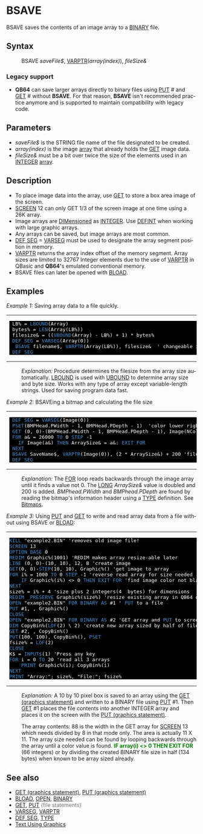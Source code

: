 <style>pre.codeide, pre.outputfixed, .outputcrt0 { background-color: #000 !important; color: #FFF !important; }</style><!DOCTYPE html>
<html class="client-nojs" dir="ltr" lang="en">
<head>
<title>BSAVE - QB64 Phoenix Edition Wiki</title>
</head>
<body class="mediawiki ltr sitedir-ltr mw-hide-empty-elt ns-0 ns-subject page-BSAVE rootpage-BSAVE skin-vector action-view skin-vector-legacy vector-feature-language-in-header-enabled vector-feature-language-in-main-page-header-disabled vector-feature-language-alert-in-sidebar-disabled vector-feature-sticky-header-disabled vector-feature-sticky-header-edit-disabled vector-feature-table-of-contents-disabled vector-feature-visual-enhancement-next-disabled">
<div class="mw-body" id="content" role="main">
<a id="top"></a>
<h1 class="firstHeading mw-first-heading" id="firstHeading"><span class="mw-page-title-main">BSAVE</span></h1>
<div class="vector-body" id="bodyContent">
<div class="mw-body-content mw-content-ltr" dir="ltr" id="mw-content-text" lang="en"><div class="mw-parser-output"><p><a class="mw-selflink selflink">BSAVE</a> saves the contents of an image array to a <a class="mw-redirect" href="BINARY" title="BINARY">BINARY</a> file.
</p>
<h2><span class="mw-headline" id="Syntax">Syntax</span></h2>
<dl><dd><a class="mw-selflink selflink">BSAVE</a> <i>saveFile$</i>, <a href="VARPTR" title="VARPTR">VARPTR</a>(<i>array(index)</i>), <i>fileSize&amp;</i></dd></dl>
<h3><span class="mw-headline" id="Legacy_support">Legacy support</span></h3>
<ul><li><b>QB64</b> can save larger arrays directly to binary files using <a href="PUT" title="PUT">PUT</a> # and <a href="GET" title="GET">GET</a> # without <b>BSAVE</b>. For that reason, <b>BSAVE</b> isn't recommended practice anymore and is supported to maintain compatibility with legacy code.</li></ul>
<p>
</p>
<h2><span class="mw-headline" id="Parameters">Parameters</span></h2>
<ul><li><i>saveFile$</i> is the STRING file name of the file designated to be created.</li>
<li><i>array(index)</i> is the image <a href="Arrays" title="Arrays">array</a> that already holds the <a href="GET_(graphics_statement)" title="GET (graphics statement)">GET</a> image data.</li>
<li><i>fileSize&amp;</i> must be a bit over twice the size of the elements used in an <a href="INTEGER" title="INTEGER">INTEGER</a> <a href="Arrays" title="Arrays">array</a>.</li></ul>
<p>
</p>
<h2><span class="mw-headline" id="Description">Description</span></h2>
<ul><li>To place image data into the array, use <a href="GET_(graphics_statement)" title="GET (graphics statement)">GET</a> to store a box area image of the screen.</li>
<li><a href="SCREEN" title="SCREEN">SCREEN</a> 12 can only GET 1/3 of the screen image at one time using a 26K array.</li>
<li>Image arrays are <a href="DIM" title="DIM">DIMensioned</a> as <a href="INTEGER" title="INTEGER">INTEGER</a>. Use <a href="DEFINT" title="DEFINT">DEFINT</a> when working with large graphic arrays.</li>
<li>Any arrays can be saved, but image arrays are most common.</li>
<li><a href="DEF_SEG" title="DEF SEG">DEF SEG</a> = <a href="VARSEG" title="VARSEG">VARSEG</a> must be used to designate the array segment position in memory.</li>
<li><a href="VARPTR" title="VARPTR">VARPTR</a> returns the array index offset of the memory segment. Array sizes are limited to 32767 Integer elements due to the use of <a href="VARPTR" title="VARPTR">VARPTR</a> in QBasic and <b>QB64'</b>s emulated conventional memory.</li>
<li><a class="mw-selflink selflink">BSAVE</a> files can later be opened with <a href="BLOAD" title="BLOAD">BLOAD</a>.</li></ul>
<p>
</p>
<h2><span class="mw-headline" id="Examples">Examples</span></h2>
<p><i>Example 1:</i> Saving array data to a file quickly.
</p>
<table cellpadding="15px" width="100%">
<tbody><tr>
<td><pre class="codeide"> LB% = <a href="LBOUND" title="LBOUND"><span style="color:#4593D8;">LBOUND</span></a>(Array)
 bytes% = <a href="LEN" title="LEN"><span style="color:#4593D8;">LEN</span></a>(Array(LB%))
 filesize&amp; = ((<a href="UBOUND" title="UBOUND"><span style="color:#4593D8;">UBOUND</span></a>(Array) - LB%) + 1) * bytes%
 <a href="DEF_SEG" title="DEF SEG"><span style="color:#4593D8;">DEF SEG</span></a> = <a href="VARSEG" title="VARSEG"><span style="color:#4593D8;">VARSEG</span></a>(Array(0))
  <a class="mw-selflink selflink"><span style="color:#4593D8;">BSAVE</span></a> filename$, <a href="VARPTR" title="VARPTR"><span style="color:#4593D8;">VARPTR</span></a>(Array(LB%)), filesize&amp;  ' changeable index
 <a href="DEF_SEG" title="DEF SEG"><span style="color:#4593D8;">DEF SEG</span></a>
</pre>
</td></tr></tbody></table>
<dl><dd><i>Explanation:</i> Procedure determines the filesize from the array size automatically. <a href="LBOUND" title="LBOUND">LBOUND</a> is used with <a href="UBOUND" title="UBOUND">UBOUND</a> to determine array size and byte size. Works with any type of array except variable-length strings. Used for saving program data fast.</dd></dl>
<p>
<i>Example 2:</i> <a class="mw-selflink selflink">BSAVEing</a> a bitmap and calculating the file size
</p>
<table cellpadding="15px" width="100%">
<tbody><tr>
<td><pre class="codeide"> <a href="DEF_SEG" title="DEF SEG"><span style="color:#4593D8;">DEF SEG</span></a> = <a href="VARSEG" title="VARSEG"><span style="color:#4593D8;">VARSEG</span></a>(Image(0))
 <a href="PSET" title="PSET"><span style="color:#4593D8;">PSET</span></a>(BMPHead.PWidth - 1, BMPHead.PDepth - 1)  'color lower right corner if black
 <a href="GET_(graphics_statement)" title="GET (graphics statement)"><span style="color:#4593D8;">GET</span></a> (0, 0)-(BMPHead.PWidth - 1, BMPHead.PDepth - 1), Image(NColors * 3) ' for 16 or 256 colors
 <a href="FOR...NEXT" title="FOR...NEXT"><span style="color:#4593D8;">FOR</span></a> a&amp; = 26000 <a href="TO" title="TO"><span style="color:#4593D8;">TO</span></a> 0 <a href="STEP" title="STEP"><span style="color:#4593D8;">STEP</span></a> -1
   <a href="IF...THEN" title="IF...THEN"><span style="color:#4593D8;">IF</span></a> Image(a&amp;) <a href="THEN" title="THEN"><span style="color:#4593D8;">THEN</span></a> ArraySize&amp; = a&amp;: <a href="EXIT_FOR" title="EXIT FOR"><span style="color:#4593D8;">EXIT FOR</span></a>
 <a href="NEXT" title="NEXT"><span style="color:#4593D8;">NEXT</span></a>
 <a class="mw-selflink selflink"><span style="color:#4593D8;">BSAVE</span></a> SaveName$, <a href="VARPTR" title="VARPTR"><span style="color:#4593D8;">VARPTR</span></a>(Image(0)), (2 * ArraySize&amp;) + 200 'file size
 <a href="DEF_SEG" title="DEF SEG"><span style="color:#4593D8;">DEF SEG</span></a>
</pre>
</td></tr></tbody></table>
<dl><dd><i>Explanation:</i> The <a href="FOR...NEXT" title="FOR...NEXT">FOR</a> loop reads backwards through the image array until it finds a value not 0. The <a href="LONG" title="LONG">LONG</a> <i>ArraySize&amp;</i> value is doubled and 200 is added. <i>BMPhead.PWidth</i> and <i>BMPhead.PDepth</i> are found by reading the bitmap's information header using a <a href="TYPE" title="TYPE">TYPE</a> definition. See <a href="Bitmaps" title="Bitmaps">Bitmaps</a>.</dd></dl>
<p>
<i>Example 3:</i> Using <a href="PUT" title="PUT">PUT</a> and <a href="GET" title="GET">GET</a> to write and read array data from a file without using BSAVE or <a href="BLOAD" title="BLOAD">BLOAD</a>:
</p>
<table cellpadding="15px" width="100%">
<tbody><tr>
<td><pre class="codeide"><a href="KILL" title="KILL"><span style="color:#4593D8;">KILL</span></a> "example2.BIN" 'removes old image file!
<a href="SCREEN" title="SCREEN"><span style="color:#4593D8;">SCREEN</span></a> 13
<a href="OPTION_BASE" title="OPTION BASE"><span style="color:#4593D8;">OPTION BASE</span></a> 0
<a href="REDIM" title="REDIM"><span style="color:#4593D8;">REDIM</span></a> Graphic%(1001) 'REDIM makes array resize-able later
<a href="LINE" title="LINE"><span style="color:#4593D8;">LINE</span></a> (0, 0)-(10, 10), 12, B 'create image
<a href="GET_(graphics_statement)" title="GET (graphics statement)"><span style="color:#4593D8;">GET</span></a>(0, 0)-<a href="STEP" title="STEP"><span style="color:#4593D8;">STEP</span></a>(10, 10), Graphic%() 'get image to array
<a href="FOR...NEXT" title="FOR...NEXT"><span style="color:#4593D8;">FOR</span></a> i% = 1000 <a href="TO" title="TO"><span style="color:#4593D8;">TO</span></a> 0 <a href="STEP" title="STEP"><span style="color:#4593D8;">STEP</span></a> -1 'reverse read array for size needed
    <a href="IF...THEN" title="IF...THEN"><span style="color:#4593D8;">IF</span></a> Graphic%(i%) &lt;&gt; 0 <a href="THEN" title="THEN"><span style="color:#4593D8;">THEN</span></a> <a href="EXIT" title="EXIT"><span style="color:#4593D8;">EXIT</span></a> <a href="FOR...NEXT" title="FOR...NEXT"><span style="color:#4593D8;">FOR</span></a> 'find image color not black
<a href="NEXT" title="NEXT"><span style="color:#4593D8;">NEXT</span></a>
size% = i% + 4 'size plus 2 integers(4  bytes) for dimensions
<a href="REDIM" title="REDIM"><span style="color:#4593D8;">REDIM</span></a> <a href="PRESERVE" title="PRESERVE"><span style="color:#4593D8;">_PRESERVE</span></a> Graphic%(size%) 'resize existing array in QB64 only!
<a href="OPEN" title="OPEN"><span style="color:#4593D8;">OPEN</span></a> "example2.BIN" <a href="FOR...NEXT" title="FOR...NEXT"><span style="color:#4593D8;">FOR</span></a> <a class="mw-redirect" href="BINARY" title="BINARY"><span style="color:#4593D8;">BINARY</span></a> <a href="AS" title="AS"><span style="color:#4593D8;">AS</span></a> #1 ' <a href="PUT" title="PUT"><span style="color:#4593D8;">PUT</span></a> to a file
<a href="PUT" title="PUT"><span style="color:#4593D8;">PUT</span></a> #1, , Graphic%()
<a href="CLOSE" title="CLOSE"><span style="color:#4593D8;">CLOSE</span></a>
<a href="OPEN" title="OPEN"><span style="color:#4593D8;">OPEN</span></a> "example2.BIN" <a href="FOR...NEXT" title="FOR...NEXT"><span style="color:#4593D8;">FOR</span></a> <a class="mw-redirect" href="BINARY" title="BINARY"><span style="color:#4593D8;">BINARY</span></a> <a href="AS" title="AS"><span style="color:#4593D8;">AS</span></a> #2 'GET array and <a href="PUT" title="PUT"><span style="color:#4593D8;">PUT</span></a> to screen
<a href="DIM" title="DIM"><span style="color:#4593D8;">DIM</span></a> CopyBin%(<a href="LOF" title="LOF"><span style="color:#4593D8;">LOF</span></a>(2) \ 2) 'create new array sized by half of file size
<a href="GET" title="GET"><span style="color:#4593D8;">GET</span></a> #2, , CopyBin%()
<a href="PUT_(graphics_statement)" title="PUT (graphics statement)"><span style="color:#4593D8;">PUT</span></a>(100, 100), CopyBin%(), <a href="PSET" title="PSET"><span style="color:#4593D8;">PSET</span></a>
fsize% = <a href="LOF" title="LOF"><span style="color:#4593D8;">LOF</span></a>(2)
<a href="CLOSE" title="CLOSE"><span style="color:#4593D8;">CLOSE</span></a>
K$ = <a href="INPUT$" title="INPUT$"><span style="color:#4593D8;">INPUT$</span></a>(1) 'Press any key
<a href="FOR...NEXT" title="FOR...NEXT"><span style="color:#4593D8;">FOR</span></a> i = 0 <a href="TO" title="TO"><span style="color:#4593D8;">TO</span></a> 20 'read all 3 arrays
    <a href="PRINT" title="PRINT"><span style="color:#4593D8;">PRINT</span></a> Graphic%(i); CopyBin%(i)
<a href="NEXT" title="NEXT"><span style="color:#4593D8;">NEXT</span></a>
<a href="PRINT" title="PRINT"><span style="color:#4593D8;">PRINT</span></a> "Array:"; size%, "File:"; fsize%
</pre>
</td></tr></tbody></table>
<dl><dd><i>Explanation:</i> A 10 by 10 pixel box is saved to an array using the <a href="GET_(graphics_statement)" title="GET (graphics statement)">GET (graphics statement)</a> and written to a BINARY file using <a href="PUT" title="PUT">PUT</a> #1. Then <a href="GET" title="GET">GET</a> #1 places the file contents into another INTEGER array and places it on the screen with the <a href="PUT_(graphics_statement)" title="PUT (graphics statement)">PUT (graphics statement)</a>.</dd></dl>
<dl><dd>The array contents: 88 is the width in the GET array for <a href="SCREEN" title="SCREEN">SCREEN</a> 13 which needs divided by 8 in that mode only. The area is actually 11 X 11. The array size needed can be found by looping backwards through the array until a color value is found. <b><span style="color:green;">IF array(i) &lt;&gt; 0 THEN EXIT FOR</span></b> (66 integers) or by dividing the created BINARY file size in half (134 bytes) when known to be array sized already.</dd></dl>
<p>
</p>
<h2><span class="mw-headline" id="See_also">See also</span></h2>
<ul><li><a href="GET_(graphics_statement)" title="GET (graphics statement)">GET (graphics statement)</a>, <a href="PUT_(graphics_statement)" title="PUT (graphics statement)">PUT (graphics statement)</a></li>
<li><a href="BLOAD" title="BLOAD">BLOAD</a>, <a href="OPEN" title="OPEN">OPEN</a>, <a class="mw-redirect" href="BINARY" title="BINARY">BINARY</a></li>
<li><a href="GET" title="GET">GET</a>, <a href="PUT" title="PUT">PUT</a> <span style="color:#777777;">(file statements)</span></li>
<li><a href="VARSEG" title="VARSEG">VARSEG</a>, <a href="VARPTR" title="VARPTR">VARPTR</a></li>
<li><a href="DEF_SEG" title="DEF SEG">DEF SEG</a>, <a href="TYPE" title="TYPE">TYPE</a></li>
<li><a href="Text_Using_Graphics" title="Text Using Graphics">Text Using Graphics</a></li></ul>
<p>
</p>
<!-- 
NewPP limit report
Cached time: 20240714192346
Cache expiry: 86400
Reduced expiry: false
Complications: [show‐toc]
CPU time usage: 0.050 seconds
Real time usage: 0.073 seconds
Preprocessor visited node count: 544/1000000
Post‐expand include size: 4525/2097152 bytes
Template argument size: 854/2097152 bytes
Highest expansion depth: 3/100
Expensive parser function count: 0/100
Unstrip recursion depth: 0/20
Unstrip post‐expand size: 0/5000000 bytes
-->
<!--
Transclusion expansion time report (%,ms,calls,template)
100.00%   40.216      1 -total
 12.61%    5.070     64 Template:Cl
 11.90%    4.784      1 Template:PageDescription
 10.48%    4.216      1 Template:PageExamples
  7.62%    3.066      1 Template:Small
  6.45%    2.596      3 Template:CodeEnd
  6.20%    2.492      1 Template:PageSyntax
  6.00%    2.414      3 Template:CodeStart
  5.91%    2.377      2 Template:Text
  5.51%    2.217      9 Template:Parameter
-->
<!-- Saved in parser cache with key qb64pnix_mw19894-mwmb_:pcache:idhash:401-0!canonical and timestamp 20240714192346 and revision id 7825.
 -->
</div>
</div>
</div>
</div>
</body>
</html>